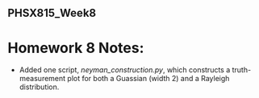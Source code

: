 ## PHSX815_Week8

# Homework 8 Notes:

* Added one script, *neyman_construction.py*, which constructs a truth-measurement plot for both a Guassian (width 2) and a Rayleigh distribution. 
